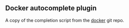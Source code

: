 ## Docker autocomplete plugin

A copy of the completion script from the
[docker](https://github.com/docker/cli/tree/master/contrib/completion/zsh)
git repo.
